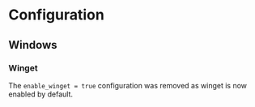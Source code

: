 # Configuration

## Windows

### Winget

The `enable_winget = true` configuration was removed as winget is now enabled by default.
